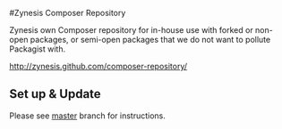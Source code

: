 #Zynesis Composer Repository

Zynesis own Composer repository for in-house use with forked or non-open packages, or semi-open packages that we do not want to pollute Packagist with.

http://zynesis.github.com/composer-repository/

## Set up & Update

Please see [master](https://github.com/zynesis/composer-repository/tree/master) branch for instructions.